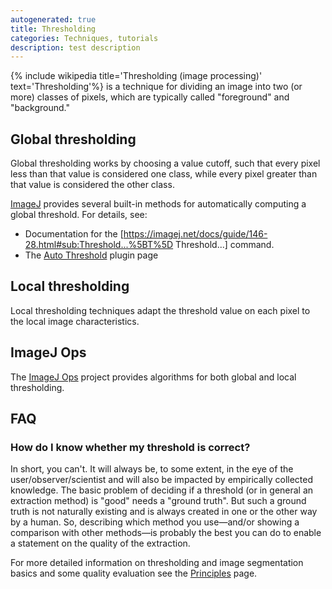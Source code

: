 ```yaml
---
autogenerated: true
title: Thresholding
categories: Techniques, tutorials
description: test description
---
```



{% include wikipedia title='Thresholding (image processing)' text='Thresholding'%} is a technique for dividing an image into two (or more) classes of pixels, which are typically called "foreground" and "background."

Global thresholding
-------------------

Global thresholding works by choosing a value cutoff, such that every pixel less than that value is considered one class, while every pixel greater than that value is considered the other class.

[ImageJ](/about) provides several built-in methods for automatically computing a global threshold. For details, see:

-   Documentation for the \[https://imagej.net/docs/guide/146-28.html#sub:Threshold...%5BT%5D Threshold...\] command.
-   The [Auto Threshold](/plugins/auto-threshold) plugin page

Local thresholding
------------------

Local thresholding techniques adapt the threshold value on each pixel to the local image characteristics.

ImageJ Ops
----------

The [ImageJ Ops](/develop/imagej-ops) project provides algorithms for both global and local thresholding.

FAQ
---

### How do I know whether my threshold is correct?

In short, you can't. It will always be, to some extent, in the eye of the user/observer/scientist and will also be impacted by empirically collected knowledge. The basic problem of deciding if a threshold (or in general an extraction method) is "good" needs a "ground truth". But such a ground truth is not naturally existing and is always created in one or the other way by a human. So, describing which method you use—and/or showing a comparison with other methods—is probably the best you can do to enable a statement on the quality of the extraction.

For more detailed information on thresholding and image segmentation basics and some quality evaluation see the [Principles](https://imagej.net/Principles#Considerations_during_image_segmentation_.28binarization.29) page.
